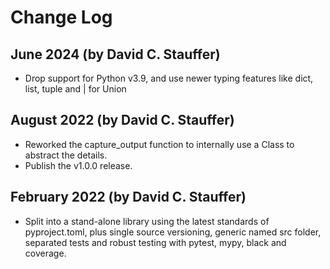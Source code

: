 # Change Log

## June 2024 (by David C. Stauffer)

* Drop support for Python v3.9, and use newer typing features like dict, list, tuple and | for Union

## August 2022 (by David C. Stauffer)

* Reworked the capture_output function to internally use a Class to abstract the details.
* Publish the v1.0.0 release.

## February 2022 (by David C. Stauffer)

* Split into a stand-alone library using the latest standards of pyproject.toml, plus single source versioning, generic named src folder, separated tests and robust testing with pytest, mypy, black and coverage.
